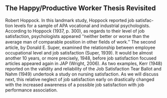 ## The Happy/Productive Worker Thesis Revisited

Robert Hoppock. In this landmark study, Hoppock reported job satisfac- tion levels for a sample of APA vocational and industrial psychologists. According to Hoppock (1937, p. 300), as regards to their level of job satisfaction, psychologists appeared ‘‘neither better or worse than the average man of comparable position in other ﬁelds of work.’’ The second article, by Donald E. Super, examined the relationship between employee occupational level and job satisfaction (Super, 1939). It would be almost another 10 years, or more precisely, 1948, before job satisfaction focused articles appeared again in JAP (Wright, 2006). As two examples, Kerr (1948) reported on the validity and reliability of the Job Satisfaction Tear Ballot and Nahm (1949) undertook a study on nursing satisfaction. As we will discuss next, this relative neglect of job satisfaction early on drastically changed with the increased awareness of a possible job satisfaction with job performance association.